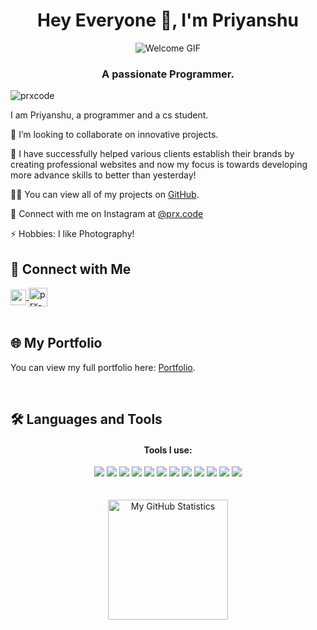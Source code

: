<!-- <!DOCTYPE html>
<html lang="en">
<head>
    <meta charset="UTF-8">
    <meta name="viewport" content="width=device-width, initial-scale=1.0">
    <title>Priyanshu's Profile</title>
    <style>
        body {
            font-family: Arial, sans-serif;
            margin: 20px;
        }
        img {
            max-width: 100%;
        }
    </style>
</head>
<body>
-->
<!-- 
     This content is protected! 
     Watermark: prxcode 
-->

<h1 align="center">Hey Everyone 👋, I'm Priyanshu</h1>
<div align="center">
    <img src="https://i.pinimg.com/originals/fb/c6/f3/fbc6f31bd3b84159470b973aca7e0f97.gif" alt="Welcome GIF">
</div>
<h3 align="center">A passionate Programmer.</h3>

<p align="left">
    <img src="https://komarev.com/ghpvc/?username=prxcode&label=Profile%20views&color=0e75b6&style=flat" alt="prxcode" />
</p>

<p> I am Priyanshu, a programmer and a cs student.</p>

<p>🔗 I’m looking to collaborate on innovative projects.</p>

<p>🤝 I have successfully helped various clients establish their brands by creating professional websites and now my focus is towards developing more advance skills to better than yesterday!</p>

<p>👨‍💻 You can view all of my projects on <a href="https://github.com/prxcode?tab=repositories" target="_blank">GitHub</a>.</p>

<p>🎨 Connect with me on Instagram at <a href="https://instagram.com/prx.code" target="_blank">@prx.code</a></p>

<p>⚡ Hobbies: I like Photography!</p>
<!-- 
     This content is protected. 
     Watermark: prxcode 
-->

## 🔗 Connect with Me

<div align="left">
  <a href="https://instagram.com/prx.design" target="_blank">
      <img align="center" src="https://raw.githubusercontent.com/prxcode/prxcode/main/icons/instapix.png" alt="prx.design" height="25" width="25" />
  </a>
  <a href="https://www.youtube.com/@prx-design" target="_blank">
      <img align="center" src="https://raw.githubusercontent.com/prxcode/prxcode/main/icons/ytpix.svg" alt="prx-design" height="30" width="30" />
  </a>
</div>

<br>

## 🌐 My Portfolio

You can view my full portfolio here: [Portfolio](https://nullnet.netlify.app).

<br>

## 🛠️ Languages and Tools

<div align="center">
  <h4>Tools I use:</h4>
  <img src="https://img.shields.io/badge/css3-%231572B6.svg?style=for-the-badge&logo=css3&logoColor=white">
  <img src="https://img.shields.io/badge/python-3670A0?style=for-the-badge&logo=python&logoColor=ffdd54">
  <img src="https://img.shields.io/badge/javascript-%23323330.svg?style=for-the-badge&logo=javascript&logoColor=%23F7DF1E">
  <img src="https://img.shields.io/badge/figma-%23F24E1E.svg?style=for-the-badge&logo=figma&logoColor=white">
  <img src="https://img.shields.io/badge/html5-%23E34F26.svg?style=for-the-badge&logo=html5&logoColor=white">
  <img src="https://img.shields.io/badge/bootstrap-%23563D7C.svg?style=for-the-badge&logo=bootstrap&logoColor=white">
  <img src="https://img.shields.io/badge/mysql-%2300f.svg?style=for-the-badge&logo=mysql&logoColor=white">
  <img src="https://img.shields.io/badge/adobe%20photoshop-%2331A8FF.svg?style=for-the-badge&logo=adobe%20photoshop&logoColor=white">
  <img src="https://img.shields.io/badge/c-%2300599C.svg?style=for-the-badge&logo=c&logoColor=white">
  <img src="https://img.shields.io/badge/adobe%20illustrator-%23FF9A00.svg?style=for-the-badge&logo=adobe%20illustrator&logoColor=white">
  <img src="https://img.shields.io/badge/Kali%20Linux-557C94.svg?style=for-the-badge&logo=Kali-Linux&logoColor=white">
  <img src="https://img.shields.io/badge/Adobe%20Premiere%20Pro-9999FF.svg?style=for-the-badge&logo=Adobe-Premiere-Pro&logoColor=white">
</div>

<br>
<!-- 
     This content is protected
     Watermark: prxcode 
-->

<div align="center">
   <br/>
    <img alt="My GitHub Statistics" src="https://github-readme-stats-git-masterrstaa-rickstaa.vercel.app/api/top-langs/?username=prxcode&langs_count=8&layout=compact&theme=dark" height="192px"/>
    <br/>
</div>
<!-- 
     This content is protected. 
     Watermark: artistic.py 
-->
</body>
</html>
